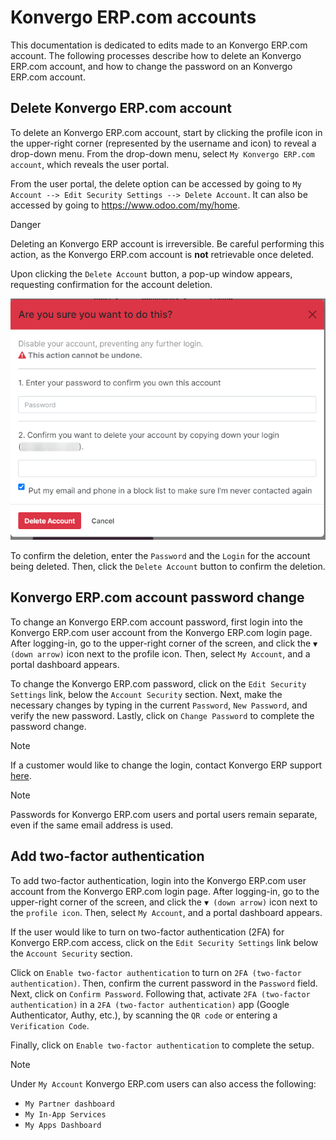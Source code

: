 # Konvergo ERP.com accounts

This documentation is dedicated to edits made to an Konvergo ERP.com account.
The following processes describe how to delete an Konvergo ERP.com account, and
how to change the password on an Konvergo ERP.com account.

## Delete Konvergo ERP.com account

To delete an Konvergo ERP.com account, start by clicking the profile icon in the
upper-right corner (represented by the username and icon) to reveal a
drop-down menu. From the drop-down menu, select `My Konvergo ERP.com account`,
which reveals the user portal.

From the user portal, the delete option can be accessed by going to
`My Account -->
Edit Security Settings --> Delete Account`. It can also be accessed by
going to <https://www.odoo.com/my/home>.

<div class="danger">

<div class="title">

Danger

</div>

Deleting an Konvergo ERP account is irreversible. Be careful performing this
action, as the Konvergo ERP.com account is **not** retrievable once deleted.

</div>

Upon clicking the `Delete Account` button, a pop-up window appears,
requesting confirmation for the account deletion.

<img src="odoo_account/delete-account.png" class="align-center"
alt="Clicking on the Delete Account button will populate a window verifying the change." />

To confirm the deletion, enter the `Password` and the `Login` for the
account being deleted. Then, click the `Delete Account` button to
confirm the deletion.

## Konvergo ERP.com account password change

To change an Konvergo ERP.com account password, first login into the Konvergo ERP.com
user account from the Konvergo ERP.com login page. After logging-in, go to the
upper-right corner of the screen, and click the `▼
(down arrow)` icon next to the profile icon. Then, select `My Account`,
and a portal dashboard appears.

To change the Konvergo ERP.com password, click on the `Edit Security Settings`
link, below the `Account Security` section. Next, make the necessary
changes by typing in the current `Password`, `New Password`, and verify
the new password. Lastly, click on `Change Password` to complete the
password change.

> [!NOTE]
> If a customer would like to change the login, contact Konvergo ERP support
> [here](https://www.odoo.com/help).

> [!NOTE]
> Passwords for Konvergo ERP.com users and portal users remain separate, even if
> the same email address is used.

## Add two-factor authentication

To add two-factor authentication, login into the Konvergo ERP.com user account
from the Konvergo ERP.com login page. After logging-in, go to the upper-right
corner of the screen, and click the `▼ (down
arrow)` icon next to the `profile icon`. Then, select `My Account`, and
a portal dashboard appears.

If the user would like to turn on two-factor authentication (2FA) for
Konvergo ERP.com access, click on the `Edit Security Settings` link below the
`Account Security` section.

Click on `Enable two-factor authentication` to turn on `2FA (two-factor
authentication)`. Then, confirm the current password in the `Password`
field. Next, click on `Confirm Password`. Following that, activate
`2FA (two-factor authentication)` in a `2FA (two-factor authentication)`
app (Google Authenticator, Authy, etc.), by scanning the `QR code` or
entering a `Verification Code`.

Finally, click on `Enable two-factor authentication` to complete the
setup.

> [!NOTE]
> Under `My Account` Konvergo ERP.com users can also access the following:
>
> - `My Partner dashboard`
> - `My In-App Services`
> - `My Apps Dashboard`

